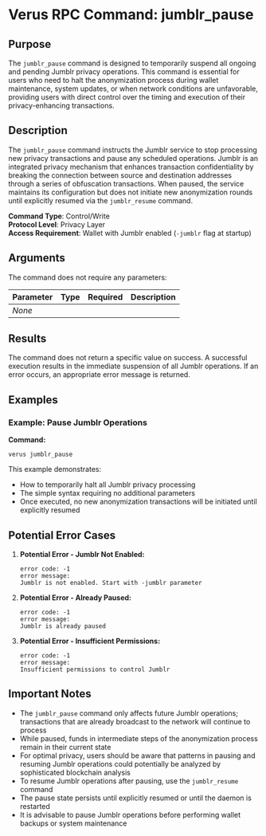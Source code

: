 # Verus RPC Command: jumblr_pause

## Purpose
The `jumblr_pause` command is designed to temporarily suspend all ongoing and pending Jumblr privacy operations. This command is essential for users who need to halt the anonymization process during wallet maintenance, system updates, or when network conditions are unfavorable, providing users with direct control over the timing and execution of their privacy-enhancing transactions.

## Description
The `jumblr_pause` command instructs the Jumblr service to stop processing new privacy transactions and pause any scheduled operations. Jumblr is an integrated privacy mechanism that enhances transaction confidentiality by breaking the connection between source and destination addresses through a series of obfuscation transactions. When paused, the service maintains its configuration but does not initiate new anonymization rounds until explicitly resumed via the `jumblr_resume` command.

**Command Type**: Control/Write  
**Protocol Level**: Privacy Layer  
**Access Requirement**: Wallet with Jumblr enabled (`-jumblr` flag at startup)

## Arguments
The command does not require any parameters:

| Parameter | Type | Required | Description |
|-----------|------|----------|-------------|
| *None* | | | |

## Results
The command does not return a specific value on success. A successful execution results in the immediate suspension of all Jumblr operations. If an error occurs, an appropriate error message is returned.

## Examples

### Example: Pause Jumblr Operations

**Command:**
```
verus jumblr_pause
```

This example demonstrates:
- How to temporarily halt all Jumblr privacy processing
- The simple syntax requiring no additional parameters
- Once executed, no new anonymization transactions will be initiated until explicitly resumed

## Potential Error Cases

1. **Potential Error - Jumblr Not Enabled:**
   ```
   error code: -1
   error message:
   Jumblr is not enabled. Start with -jumblr parameter
   ```

2. **Potential Error - Already Paused:**
   ```
   error code: -1
   error message:
   Jumblr is already paused
   ```

3. **Potential Error - Insufficient Permissions:**
   ```
   error code: -1
   error message:
   Insufficient permissions to control Jumblr
   ```

## Important Notes
- The `jumblr_pause` command only affects future Jumblr operations; transactions that are already broadcast to the network will continue to process
- While paused, funds in intermediate steps of the anonymization process remain in their current state
- For optimal privacy, users should be aware that patterns in pausing and resuming Jumblr operations could potentially be analyzed by sophisticated blockchain analysis
- To resume Jumblr operations after pausing, use the `jumblr_resume` command
- The pause state persists until explicitly resumed or until the daemon is restarted
- It is advisable to pause Jumblr operations before performing wallet backups or system maintenance
